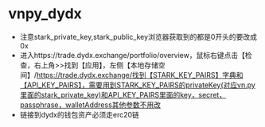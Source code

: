 # vnpy_dydx
* 注意stark_private_key,stark_public_key浏览器获取到的都是0开头的要改成0x
* 进入https://trade.dydx.exchange/portfolio/overview，鼠标右键点击【检查，右上角>>找到【应用】，左侧【本地存储空间】/https://trade.dydx.exchange/找到【STARK_KEY_PAIRS】字典和【API_KEY_PAIRS】，需要用到STARK_KEY_PAIRS的privateKey(对应vn.py里面的stark_private_key)和API_KEY_PAIRS里面的key，secret，passphrase，walletAddress其他参数不用改
* 链接到dydx的钱包资产必须走erc20链
